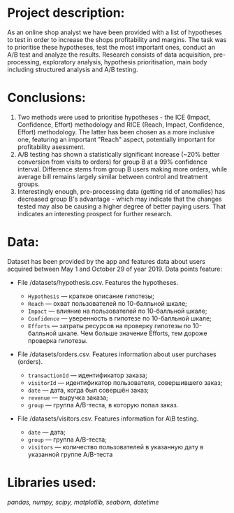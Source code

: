 # Project description:
As an online shop analyst we have been provided with a list of hypotheses to test in order to increase the shops profitability and margins. The task was to prioritise these hypotheses, test the most important ones, conduct an A/B test and analyze the results. Research consists of data acquisition, pre-processing, exploratory analysis, hypothesis prioritisation, main body including structured analysis and A/B testing.

# Conclusions:
1. Two methods were used to prioritise hypotheses - the ICE (Impact, Confidence, Effort) methodology and RICE (Reach, Impact, Confidence, Effort) methodology. The latter has been chosen as a more inclusive one, featuring an important "Reach" aspect, potentially important for profitability asessment.
2. A/B testing has shown a statistically significant increase (~20% better conversion from visits to orders) for group B at a 99% confidence interval. Difference stems from group B users making more orders, while average bill remains largely similar between control and treatment groups.
3. Interestingly enough, pre-processing data (getting rid of anomalies) has decreased group B's advantage - which may indicate that the changes tested may also be causing a higher degree of better paying users. That indicates an interesting prospect for further research.

# Data:
Dataset has been provided by the app and features data about users acquired between May 1 and October 29 of year 2019.
Data points feature:
- File /datasets/hypothesis.csv. Features the hypotheses.
    - `Hypothesis` — краткое описание гипотезы;
    - `Reach` — охват пользователей по 10-балльной шкале;
    - `Impact` — влияние на пользователей по 10-балльной шкале;
    - `Confidence` — уверенность в гипотезе по 10-балльной шкале;
    - `Efforts` — затраты ресурсов на проверку гипотезы по 10-балльной шкале. Чем больше значение Efforts, тем дороже проверка гипотезы.
    
- File /datasets/orders.csv. Features information about user purchases (orders).
    - `transactionId` — идентификатор заказа;
    - `visitorId` — идентификатор пользователя, совершившего заказ;
    - `date` — дата, когда был совершён заказ;
    - `revenue` — выручка заказа;
    - `group` — группа A/B-теста, в которую попал заказ.
    
- File /datasets/visitors.csv. Features information for A\B testing.
    - `date` — дата;
    - `group` — группа A/B-теста;
    - `visitors` — количество пользователей в указанную дату в указанной группе A/B-теста

# Libraries used:
*pandas, numpy, scipy, matplotlib, seaborn, datetime*

